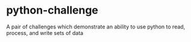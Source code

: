 # python-challenge

A pair of challenges which demonstrate an ability to use python to read, process, and write sets of data